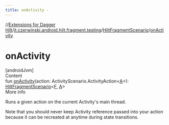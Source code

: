 ```yaml
---
title: onActivity -
---
```

//[Extensions for Dagger Hilt](../../index.html)/[it.czerwinski.android.hilt.fragment.testing](../index.html)/[HiltFragmentScenario](index.html)/[onActivity](on-activity.html)



# onActivity  
[androidJvm]  
Content  
fun [onActivity](on-activity.html)(action: ActivityScenario.ActivityAction<[A](index.html)>): [HiltFragmentScenario](index.html)<[F](index.html), [A](index.html)>  
More info  


Runs a given action on the current Activity's main thread.



Note that you should never keep Activity reference passed into your action because it can be recreated at anytime during state transitions.

  




